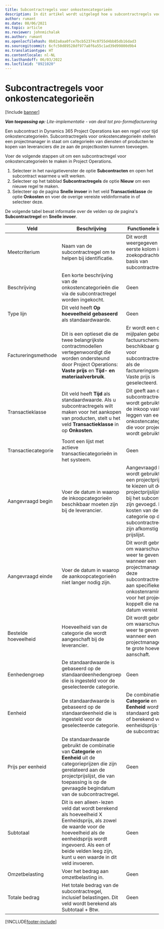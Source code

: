 ```yaml
---
title: Subcontractregels voor onkostencategorieën
description: In dit artikel wordt uitgelegd hoe u subcontractregels voor onkosten registreert en de velden gebruikt om de aankoop van tijd bij leveranciers vast te leggen.
author: rumant
ms.date: 08/06/2021
ms.topic: article
ms.reviewer: johnmichalak
ms.author: rumant
ms.openlocfilehash: 0b02a8aa0fce7bcb52374c0755d4bb85db16dad3
ms.sourcegitcommit: 6cfc50d89528df977a8f6a55c1ad39d99800d9b4
ms.translationtype: HT
ms.contentlocale: nl-NL
ms.lasthandoff: 06/03/2022
ms.locfileid: "8921020"
---
```

#  <a name="subcontract-lines-for-expense-categories"></a>Subcontractregels voor onkostencategorieën

[!include [banner](../../includes/dataverse-preview.md)]

_**Van toepassing op:** Lite-implementatie - van deal tot pro-formafacturering_

Een subcontract in Dynamics 365 Project Operations kan een regel voor tijd onkostencategorieën. Subcontractregels voor onkostencategorieën stellen een projectmanager in staat om categorieën van diensten of producten te kopen van leveranciers die ze aan de projectkosten kunnen toevoegen.

Voer de volgende stappen uit om een subcontractregel voor onkostencategorieën te maken in Project Operations.

1. Selecteer in het navigatievenster de optie **Subcontracten** en open het subcontract waarmee u wilt werken.
2. Selecteer op het tabblad **Subcontractregels** de optie **Nieuw** om een nieuwe regel te maken.
3. Selecteer op de pagina **Snelle invoer** in het veld **Transactieklasse** de optie **Onkosten** en voer de overige vereiste veldinformatie in of selecteer deze.

De volgende tabel bevat informatie over de velden op de pagina's **Subcontractregel** en **Snelle invoer**.

| **Veld** | **Beschrijving** | **Functionele impact** |
| --- | --- | --- |
| Meetcriterium | Naam van de subcontractregel om te helpen bij identificatie. | Dit wordt weergegeven als de eerste kolom in alle zoekopdrachten op basis van subcontractregels. |
| Beschrijving | Een korte beschrijving van de onkostencategorieën die via de subcontractregel worden ingekocht. | Geen |
|Type lijn | Dit veld heeft **Op hoeveelheid gebaseerd** als standaardwaarde. |Geen |
| Factureringsmethode | Dit is een optieset die de twee belangrijkste contractmodellen vertegenwoordigt die worden ondersteund door Project Operations: **Vaste prijs** en **Tijd- en materiaalverbruik**. | Er wordt een op mijlpalen gebaseerd factuurschema beschikbaar gesteld voor subcontractregels als de factureringsmethode Vaste prijs is geselecteerd. |
| Transactieklasse | Dit veld heeft **Tijd** als standaardwaarde. Als u subcontractregels wilt maken voor het aankopen van producten, stelt u het veld **Transactieklasse** in op **Onkosten**.  | Dit geeft aan dat de subcontractregel wordt gebruikt om de inkoop vast te leggen van een onkostencategorie die voor projecten wordt gebruikt. |
| Transactiecategorie | Toont een lijst met actieve transactiecategorieën in het systeem. |Geen |
| Aangevraagd begin | Voer de datum in waarop de inkoopcategorieën beschikbaar moeten zijn bij de leverancier. | Aangevraagd begin wordt gebruikt om een projectprijslijst te kiezen uit de projectprijslijsten die bij het subcontract zijn gevoegd. De kosten van de categorie op de subcontractregel zijn afkomstig uit die prijslijst. |
| Aangevraagd einde | Voer de datum in waarop de aankoopcategorieën niet langer nodig zijn. | Dit wordt gebruikt om waarschuwingen weer te geven wanneer een projectmanager deze subcontractregel aan specifieke onkostenramingen voor het project koppelt die na deze datum vereist zijn. |
| Bestelde hoeveelheid | Hoeveelheid van de categorie die wordt aangeschaft bij de leverancier. | Dit wordt gebruikt om waarschuwingen weer te geven wanneer een projectmanager een te grote hoeveelheid aanschaft.|
| Eenhedengroep | De standaardwaarde is gebaseerd op de standaardeenhedengroep die is ingesteld voor de geselecteerde categorie. |Geen |
| Eenheid | De standaardwaarde is gebaseerd op de standaardeenheid die is ingesteld voor de geselecteerde categorie.  | De combinatie van **Categorie** en **Eenheid** wordt standaard gebruikt of berekend voor de eenheidsprijs voor de subcontractregel.  |
| Prijs per eenheid | De standaardwaarde gebruikt de combinatie van **Categorie** en **Eenheid** uit de categorieprijzen die zijn gerelateerd aan de projectprijslijst, die van toepassing is op de gevraagde begindatum van de subcontractregel. |Geen |
| Subtotaal | Dit is een alleen-lezen veld dat wordt berekend als hoeveelheid X Eenheidsprijs, als zowel de waarde voor de hoeveelheid als de eenheidsprijs wordt ingevoerd. Als een of beide velden leeg zijn, kunt u een waarde in dit veld invoeren. |Geen |
| Omzetbelasting | Voer het bedrag aan omzetbelasting in. |Geen |
| Totale bedrag | Het totale bedrag van de subcontractregel, inclusief belastingen. Dit veld wordt berekend als Subtotaal + Btw. |Geen |


[!INCLUDE[footer-include](../../includes/footer-banner.md)]
